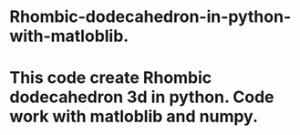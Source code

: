 # Rhombic-dodecahedron-in-python-with-matloblib. 
 # This code create Rhombic dodecahedron 3d in python. Code work with matloblib and numpy. 
